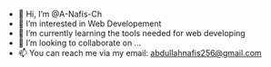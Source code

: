 - 👋 Hi, I’m @A-Nafis-Ch
- 👀 I’m interested in Web Developement
- 🌱 I’m currently learning the tools needed for web developing
- 💞️ I’m looking to collaborate on ...
- 📫 You can reach me via my email: abdullahnafis256@gmail.com

<!---
A-Nafis-Ch/A-Nafis-Ch is a ✨ special ✨ repository because its `README.md` (this file) appears on your GitHub profile.
You can click the Preview link to take a look at your changes.
--->
